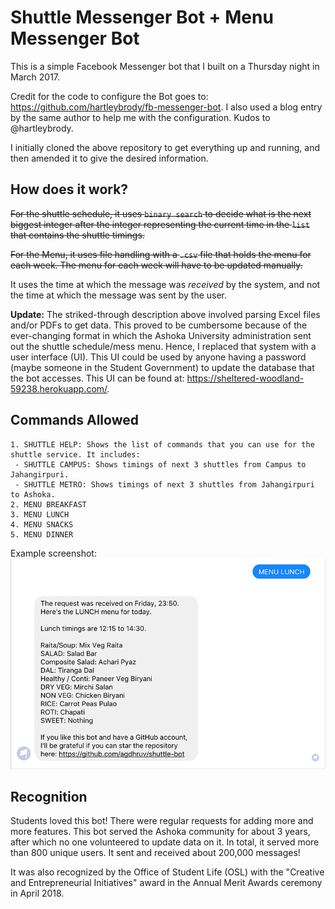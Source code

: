 # Shuttle Messenger Bot + Menu Messenger Bot

This is a simple Facebook Messenger bot that I built on a Thursday night in March 2017.

Credit for the code to configure the Bot goes to: https://github.com/hartleybrody/fb-messenger-bot. I also used a blog entry by the same author to help me with the configuration. Kudos to @hartleybrody.

I initially cloned the above repository to get everything up and running, and then amended it to give the desired information.

## How does it work?

~~For the shuttle schedule, it uses `binary search` to decide what is the next biggest integer after the integer representing the current time in the `list` that contains the shuttle timings.~~

~~For the Menu, it uses file handling with a `.csv` file that holds the menu for each week. The menu for each week will have to be updated manually.~~

It uses the time at which the message was _received_ by the system, and not the time at which the message was sent by the user.

**Update:**
The striked-through description above involved parsing Excel files and/or PDFs to get data. This proved to be cumbersome because of the ever-changing format in which the Ashoka University administration sent out the shuttle schedule/mess menu. Hence, I replaced that system with a user interface (UI). This UI could be used by anyone having a password (maybe someone in the Student Government) to update the database that the bot accesses. This UI can be found at: https://sheltered-woodland-59238.herokuapp.com/.

## Commands Allowed

    1. SHUTTLE HELP: Shows the list of commands that you can use for the shuttle service. It includes:
     - SHUTTLE CAMPUS: Shows timings of next 3 shuttles from Campus to Jahangirpuri.
     - SHUTTLE METRO: Shows timings of next 3 shuttles from Jahangirpuri to Ashoka.
    2. MENU BREAKFAST
    3. MENU LUNCH
    4. MENU SNACKS
    5. MENU DINNER

Example screenshot:
![Screenshot of the Messenger bot](static/screenshot.png)

## Recognition

Students loved this bot! There were regular requests for adding more and more features. This bot served the Ashoka community for about 3 years, after which no one volunteered to update data on it. In total, it served more than 800 unique users. It sent and received about 200,000 messages!

It was also recognized by the Office of Student Life (OSL) with the "Creative and Entrepreneurial Initiatives" award in the Annual Merit Awards ceremony in April 2018.
